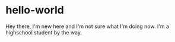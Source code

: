 # hello-world
Hey there, I'm new here and I'm not sure what I'm doing now. I'm a highschool student by the way.
